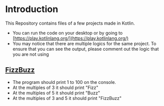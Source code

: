 # Introduction
This Repository contains files of a few projects made in Kotlin.
- You can run the code on your desktop or by going to [https://play.kotlinlang.org/](https://play.kotlinlang.org/)
- You may notice that there are multiple logics for the same project. To ensure that you can see the output, please comment out the logic that you are not using

## [FizzBuzz](https://github.com/Shirish-Kumar/projects/blob/main/FizzBuzz.kt)
- The program should print 1 to 100 on the console.
- At the multiples of 3 it should print "Fizz"
- At the multiples of 5 it should print "Buzz"
- At the multiples of 3 and 5 it should print "FizzBuzz"
